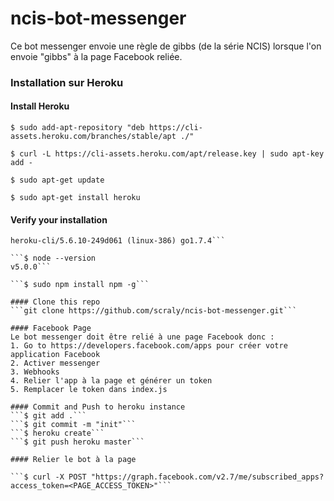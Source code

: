 # ncis-bot-messenger

Ce bot messenger envoie une règle de gibbs (de la série NCIS) lorsque l'on envoie "gibbs" à la page Facebook reliée.

### Installation sur Heroku

#### Install Heroku

```$ sudo add-apt-repository "deb https://cli-assets.heroku.com/branches/stable/apt ./"```

```$ curl -L https://cli-assets.heroku.com/apt/release.key | sudo apt-key add -```

```$ sudo apt-get update```

```$ sudo apt-get install heroku```

#### Verify your installation

```$ heroku --version
heroku-cli/5.6.10-249d061 (linux-386) go1.7.4```

```$ node --version
v5.0.0```

```$ sudo npm install npm -g```

#### Clone this repo
```git clone https://github.com/scraly/ncis-bot-messenger.git```

#### Facebook Page
Le bot messenger doit être relié à une page Facebook donc :
1. Go to https://developers.facebook.com/apps pour créer votre application Facebook
2. Activer messenger
3. Webhooks
4. Relier l'app à la page et générer un token
5. Remplacer le token dans index.js

#### Commit and Push to heroku instance
```$ git add .```
```$ git commit -m "init"```
```$ heroku create```
```$ git push heroku master```

#### Relier le bot à la page

```$ curl -X POST "https://graph.facebook.com/v2.7/me/subscribed_apps?access_token=<PAGE_ACCESS_TOKEN>"```


